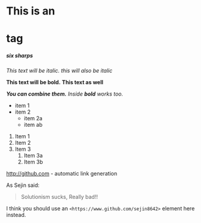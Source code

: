 # This is an <h1> tag
##### six sharps

*This text will be italic.*
_this will also be italic_

**This text will be bold.**
__This text as well__

_**You can combine them.**_
_Inside **bold** works too._

* item 1
* item 2
	* item 2a
	* item ab

1. Item 1
1. Item 2
1. Item 3
	1. Item 3a
	1. Item 3b

http://github.com - automatic link generation

As Sejin said:

>Solutionism sucks,
>Really bad!!

I think you should use an
`<https://www.github.com/sejin8642>` element here instead.

